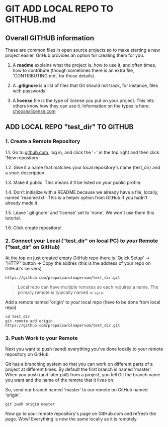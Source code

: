 # GIT ADD LOCAL REPO TO GITHUB.md

## Overall GITHUB information

These are common files in open source projects so to make starting a new project easier, GitHub provides an option for creating them for you.

1. A **readme** explains what the project is, how to use it, and often times, how to contribute (though sometimes there is an extra file, 'CONTRIBUTING.md', for those details).

2. A **.gitignore** is a list of files that Git should not track, for instance, files with passwords!

3. A **license** file is the type of license you put on your project. This lets others know how they can use it. Information on the types is here: [choosealicense.com](https://choosealicense.com/)


## ADD LOCAL REPO "test_dir" TO GITHUB

### 1. Create a Remote Repository

1.1. Go to [github.com](https://github.com/), log in, and click the '+' in the top right and then click 'New repository'.

1.2. Give it a name that matches your local repository's name (test_dir) and a short description.

1.3. Make it public. This means it'll be listed on your public profile.

1.4. Don't initialize with a README because we already have a file, locally, named 'readme.txt'. This is a helper option from GitHub if you hadn't already made it.

1.5. Leave '.gitignore' and 'license' set to 'none'. We won't use them this tutorial.

1.6. Click create repository!


### 2. Connect your Local ("test_dir" on local PC) to your Remote ("test_dir" on GitHub)

At the top on just created empty GitHub repo there is 'Quick Setup' -> "HTTP" button -> Copy the addres (this is the address of your repo on GitHub's servers)
```
https://github.com/propalparolnapervom/test_dir.git
```

> Local repo can have multiple remotes so each requires a name. The primary remote is typically named ``origin``.

Add a remote named 'origin' to your local repo (have to be done from local repo)
```
cd test_dir
git remote add origin https://github.com/propalparolnapervom/test_dir.git
```


### 3. Push Work to your Remote
Next you want to push (send) everything you've done locally to your remote repository on GitHub.

Git has a branching system so that you can work on different parts of a project at different times. By default the first branch is named 'master'. When you push (and later pull) from a project, you tell Git the branch name you want and the name of the remote that it lives on.

So, send our branch named 'master' to our remote on GitHub named 'origin'.
```
git push origin master
```

Now go to your remote repository's page on GitHub.com and refresh the page. Wow! Everything is now the same locally as it is remotely.


























